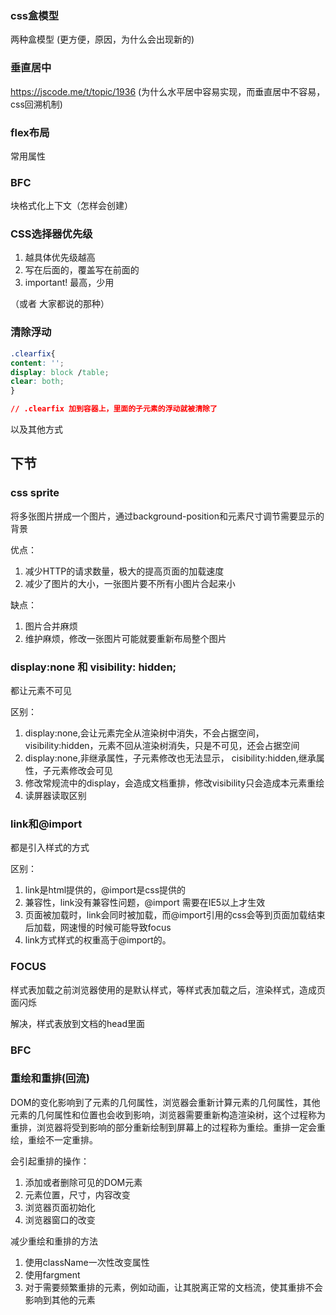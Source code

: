 ### css盒模型

两种盒模型
(更方便，原因，为什么会出现新的)

### 垂直居中

https://jscode.me/t/topic/1936
(为什么水平居中容易实现，而垂直居中不容易， css回溯机制)

### flex布局

常用属性

### BFC

块格式化上下文（怎样会创建）

### CSS选择器优先级

1. 越具体优先级越高
2. 写在后面的，覆盖写在前面的
3. important! 最高，少用

（或者 大家都说的那种）

### 清除浮动

``` css
.clearfix{
content: '';
display: block /table;
clear: both;
}

// .clearfix 加到容器上，里面的子元素的浮动就被清除了
```

以及其他方式

## 下节

### css sprite

将多张图片拼成一个图片，通过background-position和元素尺寸调节需要显示的背景

优点：
1. 减少HTTP的请求数量，极大的提高页面的加载速度
2. 减少了图片的大小，一张图片要不所有小图片合起来小

缺点：
1. 图片合并麻烦
2. 维护麻烦，修改一张图片可能就要重新布局整个图片

### display:none 和 visibility: hidden;

都让元素不可见

区别：

1. display:none,会让元素完全从渲染树中消失，不会占据空间，visibility:hidden，元素不回从渲染树消失，只是不可见，还会占据空间
2. display:none,非继承属性，子元素修改也无法显示， cisibility:hidden,继承属性，子元素修改会可见
3. 修改常规流中的display，会造成文档重排，修改visibility只会造成本元素重绘
4. 读屏器读取区别


### link和@import

都是引入样式的方式

区别：
1. link是html提供的，@import是css提供的
2. 兼容性，link没有兼容性问题，@import 需要在IE5以上才生效
3. 页面被加载时，link会同时被加载，而@import引用的css会等到页面加载结束后加载，网速慢的时候可能导致focus
4. link方式样式的权重高于@import的。

### FOCUS

样式表加载之前浏览器使用的是默认样式，等样式表加载之后，渲染样式，造成页面闪烁

解决，样式表放到文档的head里面

### BFC

### 重绘和重排(回流)

DOM的变化影响到了元素的几何属性，浏览器会重新计算元素的几何属性，其他元素的几何属性和位置也会收到影响，浏览器需要重新构造渲染树，这个过程称为重排，浏览器将受到影响的部分重新绘制到屏幕上的过程称为重绘。重排一定会重绘，重绘不一定重排。

会引起重排的操作：
1. 添加或者删除可见的DOM元素
2. 元素位置，尺寸，内容改变
3. 浏览器页面初始化
4. 浏览器窗口的改变

减少重绘和重排的方法
1. 使用className一次性改变属性
2. 使用fargment
3. 对于需要频繁重排的元素，例如动画，让其脱离正常的文档流，使其重排不会影响到其他的元素
